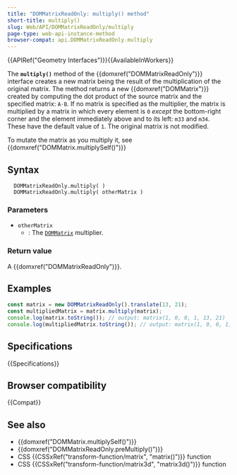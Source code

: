 ```yaml
---
title: "DOMMatrixReadOnly: multiply() method"
short-title: multiply()
slug: Web/API/DOMMatrixReadOnly/multiply
page-type: web-api-instance-method
browser-compat: api.DOMMatrixReadOnly.multiply
---
```


{{APIRef("Geometry Interfaces")}}{{AvailableInWorkers}}

The **`multiply()`** method of the {{domxref("DOMMatrixReadOnly")}} interface creates a new matrix being the result of the multiplication of the original matrix. The method returns a new {{domxref("DOMMatrix")}} created by computing the dot product of the source matrix and the specified matrix: `A⋅B`. If no matrix is specified as the multiplier, the matrix is multiplied by a matrix in which every element is `0` _except_ the bottom-right corner and the element immediately above and to its left: `m33` and `m34`. These have the default value of `1`. The original matrix is not modified.

To mutate the matrix as you multiply it, see {{domxref("DOMMatrix.multiplySelf()")}}

## Syntax

```js-nolint
  DOMMatrixReadOnly.multiply( )
  DOMMatrixReadOnly.multiply( otherMatrix )
```

### Parameters

- `otherMatrix`
  - : The [`DOMMatrix`](/en-US/docs/Web/API/DOMMatrix) multiplier.

### Return value

A {{domxref("DOMMatrixReadOnly")}}.

## Examples

```js
const matrix = new DOMMatrixReadOnly().translate(13, 21);
const multipliedMatrix = matrix.multiply(matrix);
console.log(matrix.toString()); // output: matrix(1, 0, 0, 1, 13, 21)
console.log(multipliedMatrix.toString()); // output: matrix(1, 0, 0, 1, 26, 42)
```

## Specifications

{{Specifications}}

## Browser compatibility

{{Compat}}

## See also

- {{domxref("DOMMatrix.multiplySelf()")}}
- {{domxref("DOMMatrixReadOnly.preMultiply()")}}
- CSS {{CSSxRef("transform-function/matrix", "matrix()")}} function
- CSS {{CSSxRef("transform-function/matrix3d", "matrix3d()")}} function
